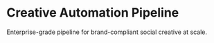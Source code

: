 # Creative Automation Pipeline

Enterprise-grade pipeline for brand-compliant social creative at scale.
